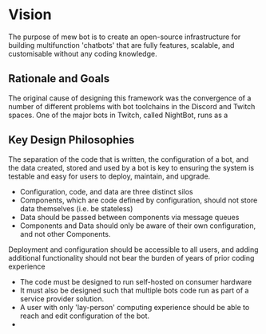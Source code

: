 <!--
SPDX-FileCopyrightText: 2021 - 2023 Mewbot Developers <mewbot@quicksilver.london>

SPDX-License-Identifier: CC-BY-4.0
-->

# Vision

The purpose of mew bot is to create an open-source infrastructure for building
multifunction 'chatbots' that are fully features, scalable, and customisable
without any coding knowledge.

## Rationale and Goals

The original cause of designing this framework was the convergence of a number
of different problems with bot toolchains in the Discord and Twitch spaces.
One of the major bots in Twitch, called NightBot, runs as a 

## Key Design Philosophies

The separation of the code that is written, the configuration of a bot, and
the data created, stored and used by a bot is key to ensuring the system is
testable and easy for users to deploy, maintain, and upgrade.

 - Configuration, code, and data are three distinct silos
 - Components, which are code defined by configuration, should not store data
   themselves (i.e. be stateless)
 - Data should be passed between components via message queues
 - Components and Data should only be aware of their own configuration, and not other Components.

Deployment and configuration should be accessible to all users, and adding
additional functionality should not bear the burden of years of prior coding
experience

 - The code must be designed to run self-hosted on consumer hardware
 - It must also be designed such that multiple bots code run as part of a
   service provider solution.
 - A user with only 'lay-person' computing experience should be able to
   reach and edit configuration of the bot.
 - 
